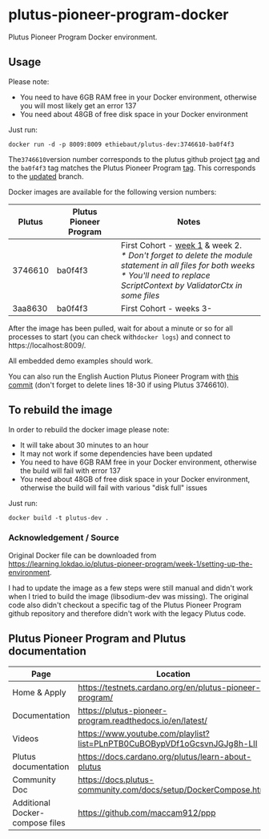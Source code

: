 # plutus-pioneer-program-docker
Plutus Pioneer Program Docker environment.

## Usage
Please note:
* You need to have 6GB RAM free in your Docker environment, otherwise you will most likely get an error 137
* You need about 48GB of free disk space in your Docker environment

Just run:
```shell
docker run -d -p 8009:8009 ethiebaut/plutus-dev:3746610-ba0f4f3
```

The```3746610```version number corresponds to the plutus github project [tag](https://github.com/input-output-hk/plutus/commit/3746610) and the ```ba0f4f3``` tag matches the Plutus Pioneer Program [tag](https://github.com/input-output-hk/plutus-pioneer-program/commit/ba0f4f3).
This corresponds to the [updated](https://github.com/input-output-hk/plutus-pioneer-program/tree/updated) branch.

Docker images are available for the following version numbers:

| Plutus | Plutus Pioneer Program | Notes |
|--------|------------------------|---------|
| 3746610 | ba0f4f3 | First Cohort - [week 1](https://github.com/input-output-hk/plutus-pioneer-program/blob/71142569d0a2732e738fe75dd002a04f995533ef/code/week01/src/Week01/EnglishAuction.hs) & week 2.<br/>_* Don't forget to delete the module statement in all files for both weeks_<br/>_* You'll need to replace ScriptContext by ValidatorCtx in some files_|
| 3aa8630 | ba0f4f3 | First Cohort - weeks 3- |


After the image has been pulled, wait for about a minute or so for all processes to start (you can check with```docker logs```) and connect to https://localhost:8009/.

All embedded demo examples should work.

You can also run the English Auction Plutus Pioneer Program with [this commit](https://github.com/input-output-hk/plutus-pioneer-program/blob/71142569d0a2732e738fe75dd002a04f995533ef/code/week01/src/Week01/EnglishAuction.hs) (don't forget to delete lines 18-30 if using Plutus 3746610).

## To rebuild the image
In order to rebuild the docker image please note:
* It will take about 30 minutes to an hour
* It may not work if some dependencies have been updated
* You need to have 6GB RAM free in your Docker environment, otherwise the build will fail with error 137
* You need about 48GB of free disk space in your Docker environment, otherwise the build will fail with various "disk full" issues

Just run:
```shell
docker build -t plutus-dev .
```

### Acknowledgement / Source
Original Docker file can be downloaded from https://learning.lokdao.io/plutus-pioneer-program/week-1/setting-up-the-environment.

I had to update the image as a few steps were still manual and didn't work when I tried to build the image (libsodium-dev was missing).
The original code also didn't checkout a specific tag of the Plutus Pioneer Program github repository and therefore didn't work with the legacy Plutus code.

## Plutus Pioneer Program and Plutus documentation
| Page               | Location                                                                 |
|--------------------|--------------------------------------------------------------------------|
| Home & Apply | https://testnets.cardano.org/en/plutus-pioneer-program/ |
| Documentation      | https://plutus-pioneer-program.readthedocs.io/en/latest/ |
| Videos             | https://www.youtube.com/playlist?list=PLnPTB0CuBOBypVDf1oGcsvnJGJg8h-LII |
| Plutus documentation | https://docs.cardano.org/plutus/learn-about-plutus |
| Community Doc | https://docs.plutus-community.com/docs/setup/DockerCompose.html |
| Additional Docker-compose files | https://github.com/maccam912/ppp |
